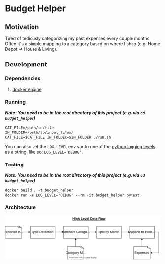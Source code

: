 # Budget Helper

## Motivation

Tired of tediously categorizing my past expenses every couple months. Often it's a simple mapping to a category based on where I shop (e.g. Home Depot => House & Living).

## Development

### Dependencies

1. [docker engine](https://docs.docker.com/engine/install/)

### Running

**_Note: You need to be in the root directory of this project (e.g. via `cd budget_helper`)_**

```
CAT_FILE=/path/to/file
IN_FOLDER=/path/to/input_files/
CAT_FILE=$CAT_FILE IN_FOLDER=$IN_FOLDER ./run.sh
```

You can also set the `LOG_LEVEL` env var to one of the
[python logging levels](https://docs.python.org/3/library/logging.html#logging-levels)
as a string, like so: `LOG_LEVEL='DEBUG'`.

### Testing

**_Note: You need to be in the root directory of this project (e.g. via `cd budget_helper`)_**

```
docker build . -t budget_helper
docker run -e LOG_LEVEL='DEBUG' --rm -it budget_helper pytest
```

### Architecture

![](./budgetHelper-Architecture.drawio.svg)

